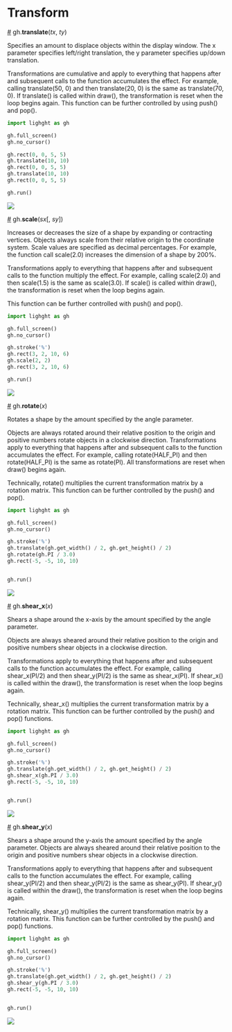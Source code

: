 # Transform

<a name="translate" href="#translate">#</a> gh.**translate**(*tx*, *ty*)

Specifies an amount to displace objects within the display window. The x parameter specifies left/right translation, the y parameter specifies up/down translation.

Transformations are cumulative and apply to everything that happens after and subsequent calls to the function accumulates the effect. For example, calling translate(50, 0) and then translate(20, 0) is the same as translate(70, 0). If translate() is called within draw(), the transformation is reset when the loop begins again. This function can be further controlled by using push() and pop().

```py
import lighght as gh

gh.full_screen()
gh.no_cursor()

gh.rect(0, 0, 5, 5)
gh.translate(10, 10)
gh.rect(0, 0, 5, 5)
gh.translate(10, 10)
gh.rect(0, 0, 5, 5)

gh.run()
```

<img src="https://raw.githubusercontent.com/charming-art/public-files/master/test_translate.png" />

<a name="scale" href="#scale">#</a> gh.**scale**(*sx*[, *sy*])

Increases or decreases the size of a shape by expanding or contracting vertices. Objects always scale from their relative origin to the coordinate system. Scale values are specified as decimal percentages. For example, the function call scale(2.0) increases the dimension of a shape by 200%.

Transformations apply to everything that happens after and subsequent calls to the function multiply the effect. For example, calling scale(2.0) and then scale(1.5) is the same as scale(3.0). If scale() is called within draw(), the transformation is reset when the loop begins again.

This function can be further controlled with push() and pop().

```py
import lighght as gh

gh.full_screen()
gh.no_cursor()

gh.stroke('%')
gh.rect(3, 2, 10, 6)
gh.scale(2, 2)
gh.rect(3, 2, 10, 6)

gh.run()
```

<img src="https://raw.githubusercontent.com/charming-art/public-files/master/test_scale.png" />

<a name="rotate" href="#rotate">#</a> gh.**rotate**(*x*)

Rotates a shape by the amount specified by the angle parameter.

Objects are always rotated around their relative position to the origin and positive numbers rotate objects in a clockwise direction. Transformations apply to everything that happens after and subsequent calls to the function accumulates the effect. For example, calling rotate(HALF_PI) and then rotate(HALF_PI) is the same as rotate(PI). All transformations are reset when draw() begins again.

Technically, rotate() multiplies the current transformation matrix by a rotation matrix. This function can be further controlled by the push() and pop().

```py
import lighght as gh

gh.full_screen()
gh.no_cursor()

gh.stroke('%')
gh.translate(gh.get_width() / 2, gh.get_height() / 2)
gh.rotate(gh.PI / 3.0)
gh.rect(-5, -5, 10, 10)


gh.run()
```

<img src="https://raw.githubusercontent.com/charming-art/public-files/master/test_rotate.png" />

<a name="shear_x" href="#shear_x">#</a> gh.**shear_x**(*x*)

Shears a shape around the x-axis by the amount specified by the angle parameter.

Objects are always sheared around their relative position to the origin and positive numbers shear objects in a clockwise direction.

Transformations apply to everything that happens after and subsequent calls to the function accumulates the effect. For example, calling shear_x(PI/2) and then shear_y(PI/2) is the same as shear_x(PI). If shear_x() is called within the draw(), the transformation is reset when the loop begins again.

Technically, shear_x() multiplies the current transformation matrix by a rotation matrix. This function can be further controlled by the push() and pop() functions.

```py
import lighght as gh

gh.full_screen()
gh.no_cursor()

gh.stroke('%')
gh.translate(gh.get_width() / 2, gh.get_height() / 2)
gh.shear_x(gh.PI / 3.0)
gh.rect(-5, -5, 10, 10)


gh.run()

```

<img src="https://raw.githubusercontent.com/charming-art/public-files/master/test_shear_x.png" />

<a name="shear_y" href="#shear_y">#</a> gh.**shear_y**(*x*)

Shears a shape around the y-axis the amount specified by the angle parameter. Objects are always sheared around their relative position to the origin and positive numbers shear objects in a clockwise direction.

Transformations apply to everything that happens after and subsequent calls to the function accumulates the effect. For example, calling shear_y(PI/2) and then shear_y(PI/2) is the same as shear_y(PI). If shear_y() is called within the draw(), the transformation is reset when the loop begins again.

Technically, shear_y() multiplies the current transformation matrix by a rotation matrix. This function can be further controlled by the push() and pop() functions.

```py
import lighght as gh

gh.full_screen()
gh.no_cursor()

gh.stroke('%')
gh.translate(gh.get_width() / 2, gh.get_height() / 2)
gh.shear_y(gh.PI / 3.0)
gh.rect(-5, -5, 10, 10)


gh.run()

```

<img src="https://raw.githubusercontent.com/charming-art/public-files/master/test_shear_y.png" />